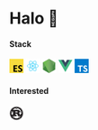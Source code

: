 # Halo 👋

#### Stack

<p>
  <img width="25" height="25" src="https://raw.githubusercontent.com/github/explore/e4270e345b968ae626310bc86e339a2ae80c6ae4/topics/ecmascript/ecmascript.png" />
  <img width="25" height="25" src="https://raw.githubusercontent.com/github/explore/80688e429a7d4ef2fca1e82350fe8e3517d3494d/topics/react/react.png" />
    <img width="25" height="25" src="https://raw.githubusercontent.com/github/explore/80688e429a7d4ef2fca1e82350fe8e3517d3494d/topics/nodejs/nodejs.png" />
  <img width="25" height="25" src="https://raw.githubusercontent.com/github/explore/80688e429a7d4ef2fca1e82350fe8e3517d3494d/topics/vue/vue.png" />
    <img width="25" height="25" src="https://raw.githubusercontent.com/github/explore/80688e429a7d4ef2fca1e82350fe8e3517d3494d/topics/typescript/typescript.png" />
</p>

#### Interested

<p>
  <img width="25" height="25" src="https://raw.githubusercontent.com/github/explore/80688e429a7d4ef2fca1e82350fe8e3517d3494d/topics/rust/rust.png" />
</p>





<!-- | <a href="https://github.com/yankitalone"><img align="center" src="https://github-readme-stats.vercel.app/api?username=yankitalone&show_icons=true&include_all_commits=true&theme=buefy&hide_border=true" alt="Yankit's github stats" /></a> | <a href="https://github.com/yankitalone"><img align="center" src="https://github-readme-stats.vercel.app/api/top-langs/?username=yankitalone&layout=compact&theme=buefy&hide_border=true" /></a> |
| ------------- | ------------- | -->
